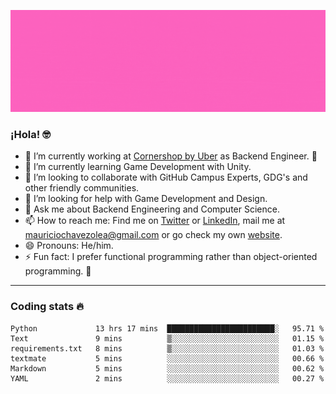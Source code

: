 ![Banner](banner.gif)

### ¡Hola! 🤓

- 🔭 I’m currently working at [Cornershop by Uber](https://cornershopapp.com) as Backend Engineer. 🥑
- 🌱 I’m currently learning Game Development with Unity.
- 👯 I’m looking to collaborate with GitHub Campus Experts, GDG's and other friendly communities.
- 🤔 I’m looking for help with Game Development and Design.
- 💬 Ask me about Backend Engineering and Computer Science.
- 📫 How to reach me: Find me on [Twitter](https://twitter.com/ultr4nerd) or [LinkedIn](https://www.linkedin.com/in/ultr4nerd), mail me at [mauriciochavezolea@gmail.com](mailto:mauriciochavezolea@gmail.com) or go check my own [website](mauriciochavez.dev).
- 😄 Pronouns: He/him. 
- ⚡ Fun fact: I prefer functional programming rather than object-oriented programming. 🤭
---

### Coding stats 🔥

<!--START_SECTION:waka-->

```text
Python             13 hrs 17 mins  ████████████████████████░   95.71 %
Text               9 mins          ▒░░░░░░░░░░░░░░░░░░░░░░░░   01.15 %
requirements.txt   8 mins          ▒░░░░░░░░░░░░░░░░░░░░░░░░   01.03 %
textmate           5 mins          ░░░░░░░░░░░░░░░░░░░░░░░░░   00.66 %
Markdown           5 mins          ░░░░░░░░░░░░░░░░░░░░░░░░░   00.62 %
YAML               2 mins          ░░░░░░░░░░░░░░░░░░░░░░░░░   00.27 %
```

<!--END_SECTION:waka-->
